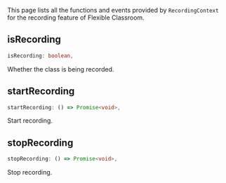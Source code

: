 This page lists all the functions and events provided by `RecordingContext` for the recording feature of Flexible Classroom.

## isRecording

```typescript
isRecording: boolean,
```

Whether the class is being recorded.

## startRecording

```typescript
startRecording: () => Promise<void>,
```

Start recording.

## stopRecording

```typescript
stopRecording: () => Promise<void>,
```

Stop recording.
